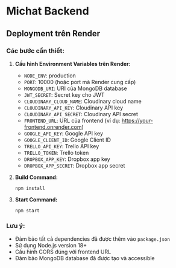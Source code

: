 # Michat Backend

## Deployment trên Render

### Các bước cần thiết:

1. **Cấu hình Environment Variables trên Render:**
   - `NODE_ENV`: production
   - `PORT`: 10000 (hoặc port mà Render cung cấp)
   - `MONGODB_URI`: URI của MongoDB database
   - `JWT_SECRET`: Secret key cho JWT
   - `CLOUDINARY_CLOUD_NAME`: Cloudinary cloud name
   - `CLOUDINARY_API_KEY`: Cloudinary API key
   - `CLOUDINARY_API_SECRET`: Cloudinary API secret
   - `FRONTEND_URL`: URL của frontend (ví dụ: https://your-frontend.onrender.com)
   - `GOOGLE_API_KEY`: Google API key
   - `GOOGLE_CLIENT_ID`: Google Client ID
   - `TRELLO_API_KEY`: Trello API key
   - `TRELLO_TOKEN`: Trello token
   - `DROPBOX_APP_KEY`: Dropbox app key
   - `DROPBOX_APP_SECRET`: Dropbox app secret

2. **Build Command:**
   ```
   npm install
   ```

3. **Start Command:**
   ```
   npm start
   ```

### Lưu ý:
- Đảm bảo tất cả dependencies đã được thêm vào `package.json`
- Sử dụng Node.js version 18+ 
- Cấu hình CORS đúng với frontend URL
- Đảm bảo MongoDB database đã được tạo và accessible 